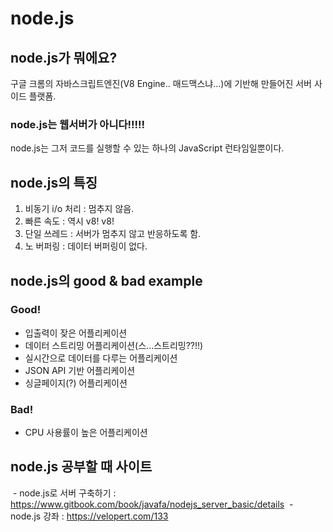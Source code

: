 # node.js

## node.js가 뭐에요?

 구글 크롬의 자바스크립트엔진(V8 Engine.. 매드맥스냐...)에 기반해 만들어진 서버 사이드 플랫폼.

### node.js는 웹서버가 아니다!!!!!
 
 node.js는 그저 코드를 실행할 수 있는 하나의 JavaScript 런타임일뿐이다.

## node.js의 특징

  1. 비동기 i/o 처리 : 멈추지 않음.
  2. 빠른 속도 : 역시 v8! v8!
  3. 단일 쓰레드 : 서버가 멈추지 않고 반응하도록 함.
  4. 노 버퍼링 : 데이터 버퍼링이 없다.

## node.js의 good & bad example

### Good!

  - 입출력이 잦은 어플리케이션
  - 데이터 스트리밍 어플리케이션(스...스트리밍??!!)
  - 실시간으로 데이터를 다루는 어플리케이션
  - JSON API 기반 어플리케이션
  - 싱글페이지(?) 어플리케이션

### Bad!    

  - CPU 사용률이 높은 어플리케이션
  
## node.js 공부할 때  사이트

  - node.js로 서버 구축하기 : https://www.gitbook.com/book/javafa/nodejs_server_basic/details
  - node.js 강좌 : https://velopert.com/133
